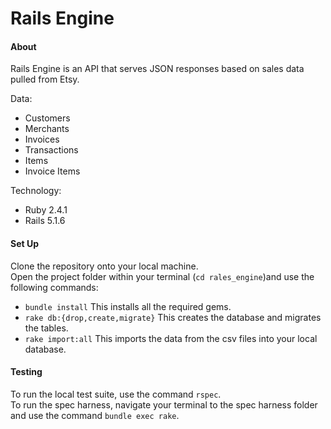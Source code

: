 # Rails Engine

#### About  
Rails Engine is an API that serves JSON responses based on sales data pulled from Etsy.

Data:
* Customers
* Merchants
* Invoices
* Transactions
* Items
* Invoice Items

Technology:
* Ruby 2.4.1
* Rails 5.1.6

#### Set Up
Clone the repository onto your local machine.  
Open the project folder within your terminal (`cd rales_engine`)and use the following commands:  
* `bundle install` This installs all the required gems.
* `rake db:{drop,create,migrate}` This creates the database and migrates the tables.
* `rake import:all` This imports the data from the csv files into your local database.

#### Testing
To run the local test suite, use the command `rspec`.  
To run the spec harness, navigate your terminal to the spec harness folder and use the command `bundle exec rake`.
